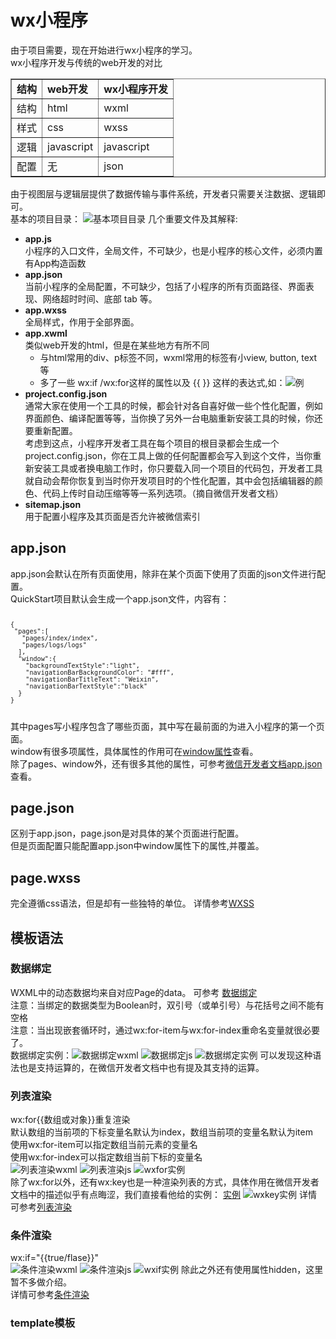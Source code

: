 <h1>wx小程序</h1>
由于项目需要，现在开始进行wx小程序的学习。<br/>
wx小程序开发与传统的web开发的对比
<table border="1">
	<tr>
	<td><strong>结构</strong></dt>
	<td><strong>web开发</strong></td>
	<td><strong>wx小程序开发</strong></td>
	</tr>
	<tr>
	<td>结构</dt>
	<td>html</td>
	<td>wxml</td>
	</tr>
	<tr>
	<td>样式</dt>
	<td>css</td>
	<td>wxss</td>
	</tr>
	<tr>
	<td>逻辑</dt>
	<td>javascript</td>
	<td>javascript</td>
	</tr>
	<tr>
	<td>配置</td>
	<td>无</td>
	<td>json</td>
	</tr>
</table>
由于视图层与逻辑层提供了数据传输与事件系统，开发者只需要关注数据、逻辑即可。<br>
基本的项目目录：
<img src="https://github.com/SaltyFishy/wx-app/blob/main/%E5%9F%BA%E6%9C%AC%E9%A1%B9%E7%9B%AE%E9%A1%B5%E9%9D%A2.jpg" alt="基本项目目录">
几个重要文件及其解释:
<ul>
	<li><strong>app.js</strong><br>
		小程序的入口文件，全局文件，不可缺少，也是小程序的核心文件，必须内置有App构造函数
	</li> 
	<li><strong>app.json</strong><br>
		当前小程序的全局配置，不可缺少，包括了小程序的所有页面路径、界面表现、网络超时时间、底部 tab 等。
	</li> 
	<li><strong>app.wxss</strong><br>
		全局样式，作用于全部界面。
	</li> 
	<li><strong>app.xwml</strong><br>
		类似web开发的html，但是在某些地方有所不同<br>
		<ul>
			<li>与html常用的div、p标签不同，wxml常用的标签有小view, button, text等</li>
			<li>多了一些 wx:if /wx:for这样的属性以及 {{ }} 这样的表达式,如：<img src="" alt="例">
			</li>
		</ul>
	</li> 
	<li><strong>project.config.json</strong><br>
		通常大家在使用一个工具的时候，都会针对各自喜好做一些个性化配置，例如界面颜色、编译配置等等，当你换了另外一台电脑重新安装工具的时候，你还要重新配置。<br>
		考虑到这点，小程序开发者工具在每个项目的根目录都会生成一个project.config.json，你在工具上做的任何配置都会写入到这个文件，当你重新安装工具或者换电脑工作时，你只要载入同一个项目的代码包，开发者工具就自动会帮你恢复到当时你开发项目时的个性化配置，其中会包括编辑器的颜色、代码上传时自动压缩等等一系列选项。（摘自微信开发者文档）
	</li> 
	<li><strong>sitemap.json</strong><br>
		用于配置小程序及其页面是否允许被微信索引
	</li> 
</ul>
<h2>app.json</h2>
app.json会默认在所有页面使用，除非在某个页面下使用了页面的json文件进行配置。<br>
QuickStart项目默认会生成一个app.json文件，内容有：
<code>

	{
  	 "pages":[
       "pages/index/index",
       "pages/logs/logs"
  	  ],
  	  "window":{
    	"backgroundTextStyle":"light",
    	"navigationBarBackgroundColor": "#fff",
    	"navigationBarTitleText": "Weixin",
    	"navigationBarTextStyle":"black"
  	  }
	}
</code>
其中pages写小程序包含了哪些页面，其中写在最前面的为进入小程序的第一个页面。<br>
window有很多项属性，具体属性的作用可在<a href="https://developers.weixin.qq.com/miniprogram/dev/reference/configuration/app.html#window" alt="window属性">window属性</a>查看。<br>
除了pages、window外，还有很多其他的属性，可参考<a href="https://developers.weixin.qq.com/miniprogram/dev/reference/configuration/app.html" alt="微信开发者文档">微信开发者文档app.json</a>查看。
<h2>page.json</h2>
区别于app.json，page.json是对具体的某个页面进行配置。<br>
但是页面配置只能配置app.json中window属性下的属性,并覆盖。
<h2>page.wxss</h2>
完全遵循css语法，但是却有一些独特的单位。
详情参考<a href="https://developers.weixin.qq.com/miniprogram/dev/framework/view/wxss.html" alt="WXSS">WXSS</a>
<h2>模板语法</h2>
<h3>数据绑定</h3>
WXML中的动态数据均来自对应Page的data。
可参考
<a href="https://developers.weixin.qq.com/miniprogram/dev/reference/wxml/data.html" alyt="数据绑定">数据绑定</a><br>
注意：当绑定的数据类型为Boolean时，双引号（或单引号）与花括号之间不能有空格<br>
注意：当出现嵌套循环时，通过wx:for-item与wx:for-index重命名变量就很必要了。<br>
数据绑定实例：<img src="https://github.com/SaltyFishy/wx-app/blob/main/%E6%95%B0%E6%8D%AE%E7%BB%91%E5%AE%9Awxml.jpg" alt="数据绑定wxml">
<img src="https://github.com/SaltyFishy/wx-app/blob/main/%E6%95%B0%E6%8D%AE%E7%BB%91%E5%AE%9Ajs.jpg" alt="数据绑定js">
<img src="https://github.com/SaltyFishy/wx-app/blob/main/%E6%95%B0%E6%8D%AE%E7%BB%91%E5%AE%9A%E5%AE%9E%E4%BE%8B.jpg" alt="数据绑定实例">
可以发现这种语法也是支持运算的，在微信开发者文档中也有提及其支持的运算。
<h3>列表渲染</h3>
wx:for{{数组或对象}}重复渲染<br>
默认数组的当前项的下标变量名默认为index，数组当前项的变量名默认为item<br>
使用wx:for-item可以指定数组当前元素的变量名<br>
使用wx:for-index可以指定数组当前下标的变量名<br>
<img src="https://github.com/SaltyFishy/wx-app/blob/main/%E5%88%97%E8%A1%A8%E6%B8%B2%E6%9F%93wxml.png" alt="列表渲染wxml">
<img src="https://github.com/SaltyFishy/wx-app/blob/main/%E5%88%97%E8%A1%A8%E6%B8%B2%E6%9F%93js.jpg" alt="列表渲染js">
<img src="https://github.com/SaltyFishy/wx-app/blob/main/wxfor%E5%AE%9E%E4%BE%8B.jpg" alt="wxfor实例"><br>
除了wx:for以外，还有wx:key也是一种渲染列表的方式，具体作用在微信开发者文档中的描述似乎有点晦涩，我们直接看他给的实例：
<a href="https://developers.weixin.qq.com/s/tpg5tKmv6kZt" alt="实例">实例</a>
<img src="https://github.com/SaltyFishy/wx-app/blob/main/wxkey%E5%AE%9E%E4%BE%8B.jpg" alt="wxkey实例">
详情可参考<a href="https://developers.weixin.qq.com/miniprogram/dev/reference/wxml/list.html" alt="列表渲染">列表渲染</a>
<h3>条件渲染</h3>
wx:if="{{true/flase}}"<br>
<img src="" alt="条件渲染wxml">
<img src="https://github.com/SaltyFishy/wx-app/blob/main/%E6%9D%A1%E4%BB%B6%E6%B8%B2%E6%9F%93js.jpg" alt="条件渲染js">
<img src="" alt="wxif实例">
除此之外还有使用属性hidden，这里暂不多做介绍。<br>
详情可参考<a href="https://developers.weixin.qq.com/miniprogram/dev/reference/wxml/conditional.html" alt="条件渲染">条件渲染</a>
<h3>template模板</h3>
<h3></h3>
<h3></h3>
